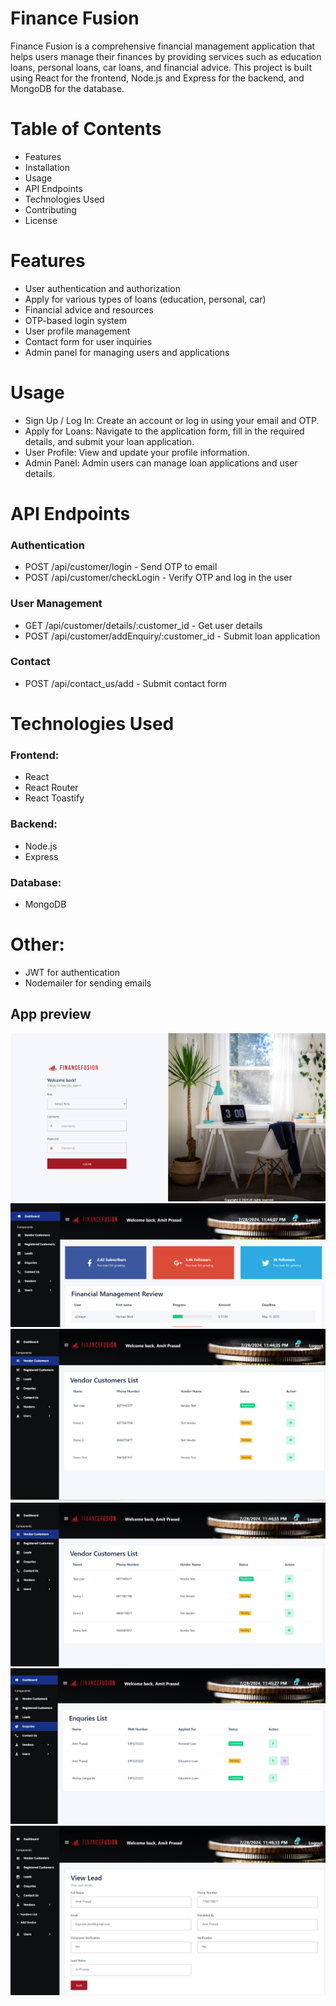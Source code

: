 # Finance Fusion

Finance Fusion is a comprehensive financial management application that helps users manage their finances by providing services such as education loans, personal loans, car loans, and financial advice. This project is built using React for the frontend, Node.js and Express for the backend, and MongoDB for the database.



# Table of Contents
* Features
* Installation
* Usage
* API Endpoints
* Technologies Used
* Contributing
* License

# Features
* User authentication and authorization
* Apply for various types of loans (education, personal, car)
* Financial advice and resources
* OTP-based login system
* User profile management
* Contact form for user inquiries
* Admin panel for managing users and applications 

# Usage
* Sign Up / Log In: Create an account or log in using your email and OTP.
* Apply for Loans: Navigate to the application form, fill in the required details, and submit your loan application.
* User Profile: View and update your profile information.
* Admin Panel: Admin users can manage loan applications and user details.

# API Endpoints
### Authentication
* POST /api/customer/login - Send OTP to email
* POST /api/customer/checkLogin - Verify OTP and log in the user

### User Management
* GET /api/customer/details/:customer_id - Get user details
* POST /api/customer/addEnquiry/:customer_id - Submit loan application

### Contact
* POST /api/contact_us/add - Submit contact form

# Technologies Used
### Frontend:
* React
* React Router
* React Toastify

### Backend:
* Node.js
* Express

### Database:
* MongoDB

# Other:
* JWT for authentication
* Nodemailer for sending emails

## App preview

![image](https://github.com/amitprasad1403/financefusion-admin/blob/main/FF1.png)
![image](https://github.com/amitprasad1403/financefusion-admin/blob/main/FF2.png)
![image](https://github.com/amitprasad1403/financefusion-admin/blob/main/FF3.png)
![image](https://github.com/amitprasad1403/financefusion-admin/blob/main/FF4.png)
![image](https://github.com/amitprasad1403/financefusion-admin/blob/main/FF5.png)
![image](https://github.com/amitprasad1403/financefusion-admin/blob/main/FF6.png)


 
